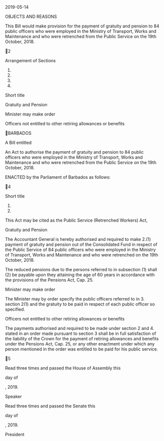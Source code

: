 2019-05-14

OBJECTS AND REASONS

This Bill would make provision for the payment of gratuity and pension to 84
public  officers  who  were  employed  in  the  Ministry  of  Transport,  Works  and
Maintenance  and  who  were  retrenched  from  the  Public  Service  on  the  19th
October, 2018.

2

Arrangement of Sections

1.

2.

3.

4.

Short title

Gratuity and Pension

Minister may make order

Officers not entitled to other retiring allowances or benefits

BARBADOS

A Bill entitled

An Act to authorise the payment of gratuity and pension to 84 public officers
who were employed in the Ministry of Transport, Works and Maintenance and
who were retrenched from the Public Service on the 19th October, 2018.

ENACTED by the Parliament of Barbados as follows:

4

Short title

1.
2019.

This Act may be cited as the Public Service (Retrenched Workers) Act,

Gratuity and Pension

The Accountant General is hereby authorised and required to make
2.(1)
payment of gratuity and pension out of the Consolidated Fund in respect of the
Public  Service  of  84  public  officers  who  were  employed  in  the  Ministry  of
Transport, Works and Maintenance and who were retrenched on the 19th October,
2018.

The reduced pensions due to the persons referred to in subsection (1) shall
(2)
be  payable  upon  they  attaining  the  age  of  60  years  in  accordance  with  the
provisions of the Pensions Act, Cap. 25.

Minister may make order

The Minister may by order specify the public officers referred to in
3.
section  2(1)  and  the  gratuity  to  be  paid  in  respect  of  each  public  officer  so
specified.

Officers not entitled to other retiring allowances or benefits

The payments authorised and required to be made under section 2 and
4.
stated in an order made pursuant to section 3 shall be in full satisfaction of the
liability of the Crown for the payment of retiring allowances and benefits under
the  Pensions  Act,  Cap.  25,  or  any  other  enactment  under  which  any  person
mentioned in the order was entitled to be paid for his public service.

5

Read three times and passed the House of Assembly this

day of

, 2019.

Speaker

Read three times and passed the Senate this

day of

, 2019.

President

